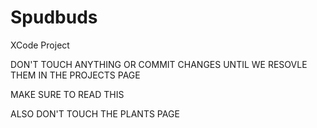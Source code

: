 # Spudbuds
XCode Project

DON'T TOUCH ANYTHING OR COMMIT CHANGES UNTIL WE RESOVLE THEM IN THE PROJECTS PAGE

MAKE SURE TO READ THIS

ALSO DON'T TOUCH THE PLANTS PAGE

